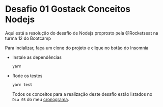 # Desafio 01 Gostack Conceitos Nodejs

Aqui está a resolução do desafio de Nodejs proprosto pela @Rocketseat na turma 12 do Bootcamp

Para incializar, faça um clone do projeto e clique no botão do Insomnia

- Instale as dependências

  ```bash
  yarn
  ```

- Rode os testes

  ```bash
  yarn test
  ```

  Todos os conceitos para a realização deste desafio estão listados no `Dia 03` do meu [cronograma](https://www.notion.so/Cronograma-de-estudos-c791a5ea5f474a4292e325b6c4604bb3).
